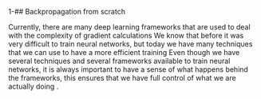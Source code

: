 1-## Backpropagation from scratch

  Currently, there are many deep learning frameworks that are used to deal with the complexity of gradient calculations
  We know that before it was very difficult to train neural networks, but today we have many techniques that we can use to have a more efficient training
  Even though we have several techniques and several frameworks available to train neural networks, it is always important to have a sense of what happens behind the frameworks, this 
 ensures that we have full control of what we are actually doing .


 

